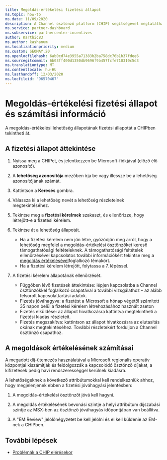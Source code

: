 ```yaml
---
title: Megoldás-értékelési fizetési állapot
ms.topic: how-to
ms.date: 11/09/2020
description: A Channel ösztönző platform (CHIP) segítségével megtalálhatja a megoldás-értékelési lehetőségekkel, azok számításaival és a fizetési állapotukkal kapcsolatos információkat.
ms.service: partner-dashboard
ms.subservice: partnercenter-incentives
author: Karthic83
ms.author: kashanum
ms.localizationpriority: medium
ms.custom: SEOMAY.20
ms.openlocfilehash: 6ab0cd74e3955a71383b2ba758dc76b1b37fdee6
ms.sourcegitcommit: 6b03ff400d1350db9696f9b457fcfe710310c5d3
ms.translationtype: MT
ms.contentlocale: hu-HU
ms.lasthandoff: 12/03/2020
ms.locfileid: "96570467"
---
```

# <a name="solution-assessment-payment-status-and-calculation-info"></a>Megoldás-értékelési fizetési állapot és számítási információ

A megoldás-értékelési lehetőség állapotának fizetési állapotát a CHIPben tekintheti át.

## <a name="how-to-review-your-payment-status"></a>A fizetési állapot áttekintése

1. Nyissa meg a CHIPet, és jelentkezzen be Microsoft-fiókjával (előző élő azonosító).
2. A **lehetőség azonosítója** mezőben írja be vagy illessze be a lehetőség azonosítójának számát.
3. Kattintson a **Keresés** gombra.
4. Válassza ki a lehetőség nevét a lehetőség részleteinek megtekintéséhez.
5. Tekintse meg a **fizetési kérelmek** szakaszt, és ellenőrizze, hogy létrejött-e a fizetési kérelem.
6. Tekintse át a lehetőség állapotát.

    - Ha a fizetési kérelem nem jön létre, győződjön meg arról, hogy a lehetőség megfelel a megoldás-értékelési ösztönzőket kereső támogathatósági feltételeknek. A támogathatósági feltételek ellenőrzésével kapcsolatos további információkért tekintse meg a [megoldás értékelésével](chip-solution-assessment.md)foglalkozó témakört.
    - Ha a fizetési kérelem létrejött, folytassa a 7. lépéssel.
7. A fizetési kérelem állapotának ellenőrzését.

    - Függőben lévő fizetések áttekintése: lépjen kapcsolatba a Channel ösztönzőkkel foglalkozó csapatával a további vizsgálathoz – az alább felsorolt kapcsolattartási adatok.
    - Fizetés jóváhagyva: a fizetést a Microsoft a hónap végétől számított 35 napon belül a fizetési kérelem létrehozásához használt zseton
    -  Fizetés elküldése: az állapot hivatkozásra kattintva megtekintheti a fizetési kiadás részleteit.
    - Fizetés megszakítva: kattintson az állapot hivatkozásra az elutasítás okának megtekintéséhez. További részletekért forduljon a Channel ösztönző csapathoz.

## <a name="calculations-for-solutions-assessment"></a>A megoldások értékelésének számításai

A megadott díj-ütemezés használatával a Microsoft regionális operatív központjai kiszámítják és feldolgozzák a kapcsolódó ösztönző díjakat, a kifizetések pedig havi rendszerességgel kerülnek kiadásra.

A lehetőségeknek a következő attribútumokkal kell rendelkezniük ahhoz, hogy megjelenjenek ebben a fizetési jóváhagyási jelentésben:

1. A megoldás-értékelési ösztönzőt jóvá kell hagyni.

1. A megoldás értékelésének bevonási szintje a helyi attribútum díjszabási szintje az MSX-ben az ösztönző jóváhagyás időpontjában van beállítva.
 
1. A "EM Review" jelölőnégyzetet be kell jelölni és el kell küldenie az EM-nek a CHIPben.

## <a name="next-steps"></a>További lépések

- [Problémák a CHIP elérésekor](chip-access-trouble.md) 
